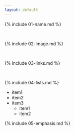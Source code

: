 ```yaml
---
layout: default
---
```


{% include 01-name.md %}

<br>

{% include 02-image.md %}

<br>

{% include 03-links.md %}

<br>

{% include 04-lists.md %}

- item1
- item2 
- item3 
  - item1
  - item2

{% include 05-emphasis.md %}
